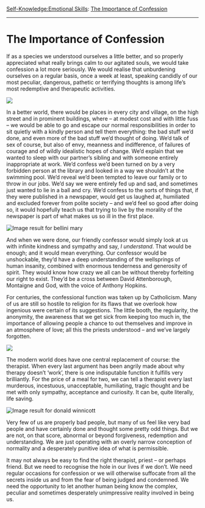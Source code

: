 [Self-Knowledge:](https://www.theschooloflife.com/thebookoflife/category/self-knowledge/)[Emotional Skills](https://www.theschooloflife.com/thebookoflife/category/self-knowledge/emotional-skills/): [The Importance of Confession](https://www.theschooloflife.com/thebookoflife/the-importance-of-confession/)

* * *

# The Importance of Confession

If as a species we understood ourselves a little better, and so properly appreciated what really brings calm to our agitated souls, we would take confession a lot more seriously. We would realise that unburdening ourselves on a regular basis, once a week at least, speaking candidly of our most peculiar, dangerous, pathetic or terrifying thoughts is among life’s most redemptive and therapeutic activities.

![](https://www.theschooloflife.com/thebookoflife/wp-content/uploads/2018/03/1024px-UNICEF_Innocenti_Research_Centre.jpg)

In a better world, there would be places in every city and village, on the high street and in prominent buildings, where – at modest cost and with little fuss – we would be able to go and escape our normal responsibilities in order to sit quietly with a kindly person and tell them everything: the bad stuff we’d done, and even more of the bad stuff we’d thought of doing. We’d talk of sex of course, but also of envy, meanness and indifference, of failures of courage and of wildly idealistic hopes of change. We’d explain that we wanted to sleep with our partner’s sibling and with someone entirely inappropriate at work. We’d confess we’d been turned on by a very forbidden person at the library and looked in a way we shouldn’t at the swimming pool. We’d reveal we’d been tempted to leave our family or to throw in our jobs. We’d say we were entirely fed up and sad, and sometimes just wanted to lie in a ball and cry. We’d confess to the sorts of things that, if they were published in a newspaper, would get us laughed at, humiliated and excluded forever from polite society – and we’d feel so good after doing so, it would hopefully teach us that trying to live by the morality of the newspaper is part of what makes us so ill in the first place.

![Image result for bellini mary](https://s-media-cache-ak0.pinimg.com/originals/59/d6/59/59d659e01f22e9cef427dd92b48693a3.jpg)

And when we were done, our friendly confessor would simply look at us with infinite kindness and sympathy and say, _I understand_. That would be enough; and it would mean everything. Our confessor would be unshockable, they’d have a deep understanding of the wellsprings of human insanity, combined with enormous tenderness and generosity of spirit. They would know how crazy we all can be without thereby forfeiting our right to exist. They’d be a cross between David Attenborough, Montaigne and God, with the voice of Anthony Hopkins.

For centuries, the confessional function was taken up by Catholicism. Many of us are still so hostile to religion for its flaws that we overlook how ingenious were certain of its suggestions. The little booth, the regularity, the anonymity, the awareness that we get sick from keeping too much in, the importance of allowing people a chance to out themselves and improve in an atmosphere of love; all this the priests understood – and we’ve largely forgotten.

![](https://www.theschooloflife.com/thebookoflife/wp-content/uploads/2018/03/Confessional_Parma.jpg)

The modern world does have one central replacement of course: the therapist. When every last argument has been angrily made about why therapy doesn’t ‘work’, there is one indisputable function it fulfills very brilliantly. For the price of a meal for two, we can tell a therapist every last murderous, incestuous, unacceptable, humiliating, tragic thought and be met with only sympathy, acceptance and curiosity. It can be, quite literally, life saving.

![Image result for donald winnicott](http://www.mythosandlogos.com/winnicott.gif)

Very few of us are properly bad people, but many of us feel like very bad people and have certainly done and thought some pretty odd things. But we are not, on that score, abnormal or beyond forgiveness, redemption and understanding. We are just operating with an overly narrow conception of normality and a desperately punitive idea of what is permissible.

It may not always be easy to find the right therapist, priest – or perhaps friend. But we need to recognise the hole in our lives if we don’t. We need regular occasions for confession or we will otherwise suffocate from all the secrets inside us and from the fear of being judged and condemned. We need the opportunity to let another human being know the complex, peculiar and sometimes desperately unimpressive reality involved in being us.
